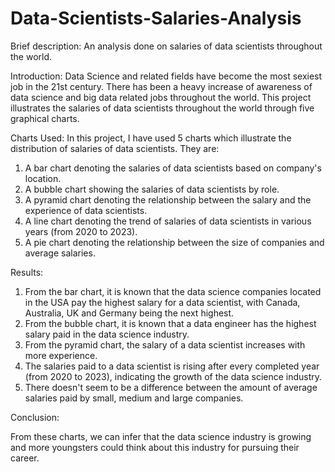 # Data-Scientists-Salaries-Analysis

Brief description:
An analysis done on salaries of data scientists throughout the world.

Introduction:
Data Science and related fields have become the most sexiest job in the 21st century.
There has been a heavy increase of awareness of data science and big data related jobs throughout the world.
This project illustrates the salaries of data scientists throughout the world through five graphical charts.

Charts Used:
In this project, I have used 5 charts which illustrate the distribution of salaries of data scientists. They are:

1. A bar chart denoting the salaries of data scientists based on company's location.
2. A bubble chart showing the salaries of data scientists by role.
3. A pyramid chart denoting the relationship between the salary and the experience of data scientists.
4. A line chart denoting the trend of salaries of data scientists in various years (from 2020 to 2023).
5. A pie chart denoting the relationship between the size of companies and average salaries.

Results:
1. From the bar chart, it is known that the data science companies located in the USA pay the highest salary for a data scientist, with Canada, Australia, UK and Germany being the next highest.
2. From the bubble chart, it is known that a data engineer has the highest salary paid in the data science industry.
3. From the pyramid chart, the salary of a data scientist increases with more experience.
4. The salaries paid to a data scientist is rising after every completed year (from 2020 to 2023), indicating the growth of the data science industry.
5. There doesn't seem to be a difference between the amount of average salaries paid by small, medium and large companies.

Conclusion:

From these charts, we can infer that the data science industry is growing and more youngsters could think about this industry for pursuing their career.


